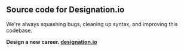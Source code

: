Source code for Designation.io
------------------------------

We're always squashing bugs, cleaning up syntax, and improving this codebase.

**Design a new career. [designation.io](http://designation.io)**